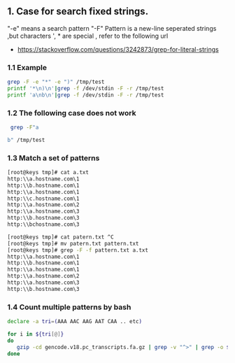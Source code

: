 ## 1. Case for search fixed strings.
"-e" means a search pattern
"-F" Pattern is a new-line seperated strings ,but characters ', * are special , refer to the following url 
- https://stackoverflow.com/questions/3242873/grep-for-literal-strings

### 1.1 Example
```sh
grep -F -e "*" -e ")" /tmp/test
printf '*\n)\n'|grep -f /dev/stdin -F -r /tmp/test
printf 'a\nb\n'|grep -f /dev/stdin -F -r /tmp/test
```

### 1.2 The following case does not work 
```sh
 grep -F"a

b" /tmp/test
```

### 1.3 Match a set of patterns
```sh
[root@keys tmp]# cat a.txt
http:\\a.hostname.com\1
http:\\b.hostname.com\1
http:\\a.hostname.com\1
http:\\c.hostname.com\1
http:\\a.hostname.com\2
http:\\a.hostname.com\3
http:\\b.hostname.com\3
http:\\bchostname.com\3

[root@keys tmp]# cat patern.txt ^C
[root@keys tmp]# mv patern.txt pattern.txt
[root@keys tmp]# grep -F -f pattern.txt a.txt
http:\\a.hostname.com\1
http:\\b.hostname.com\1
http:\\a.hostname.com\1
http:\\a.hostname.com\2
http:\\a.hostname.com\3
http:\\b.hostname.com\3
```

### 1.4 Count multiple patterns by bash
```sh
declare -a tri=(AAA AAC AAG AAT CAA .. etc)

for i in ${tri[@]}
do
   gzip -cd gencode.v18.pc_transcripts.fa.gz | grep -v "^>" | grep -o $i | wc -l
done
```
